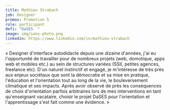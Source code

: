 ```yaml
---
title: Mathieu Strabach
job: Designer
promos: Promotion 5
role: participant
defi: "DaSES  "
image: img/sans-photo.png
linkedin: https://www.linkedin.com/in/mathieu-strabach
---
```

« Designer d'interface autodidacte depuis une dizaine d'années, j'ai eu l'opportunité de travailler pour de nombreux projets (web, domotique, apps web et mobiles etc.) au sein de structures variées (SSII, petites agences, freelance etc). D'un naturel instinctif et engagé, je m'intéresse de très près aux enjeux sociétaux que sont la démocratie et sa mise en pratique, l'éducation et l'orientation tout au long de la vie, le bouleversement climatique et ses impacts. Après avoir observé de près les conséquences de choix d'orientation parfois arbitraires lors de mes interventions en tant qu'enseignant vacataire, choisir le projet DaSES pour l'orientation et l'apprentissage s'est fait comme une évidence. »